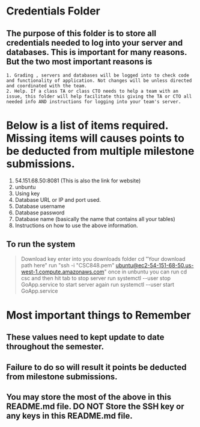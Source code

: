 # Credentials Folder

## The purpose of this folder is to store all credentials needed to log into your server and databases. This is important for many reasons. But the two most important reasons is
    1. Grading , servers and databases will be logged into to check code and functionality of application. Not changes will be unless directed and coordinated with the team.
    2. Help. If a class TA or class CTO needs to help a team with an issue, this folder will help facilitate this giving the TA or CTO all needed info AND instructions for logging into your team's server. 


# Below is a list of items required. Missing items will causes points to be deducted from multiple milestone submissions.

1. 54.151.68.50:8081 (This is also the link for website)
2. unbuntu
3. Using key
4. Database URL or IP and port used.
5. Database username
6. Database password
7. Database name (basically the name that contains all your tables)
8. Instructions on how to use the above information.

## To run the system
>Download key
>enter into you downloads folder cd "Your download path here"
>run "ssh -i "CSC848.pem" ubuntu@ec2-54-151-68-50.us-west-1.compute.amazonaws.com"
>once in unbuntu you can run cd csc and then hit tab
>to stop server run systemctl --user stop GoApp.service
>to start server again run systemctl --user start GoApp.service

# Most important things to Remember
## These values need to kept update to date throughout the semester. <br>
## <strong>Failure to do so will result it points be deducted from milestone submissions.</strong><br>
## You may store the most of the above in this README.md file. DO NOT Store the SSH key or any keys in this README.md file.
